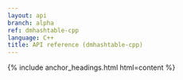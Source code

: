 ```yaml
---
layout: api
branch: alpha
ref: dmhashtable-cpp
language: C++
title: API reference (dmhashtable-cpp)
---
```

{% include anchor_headings.html html=content %}
